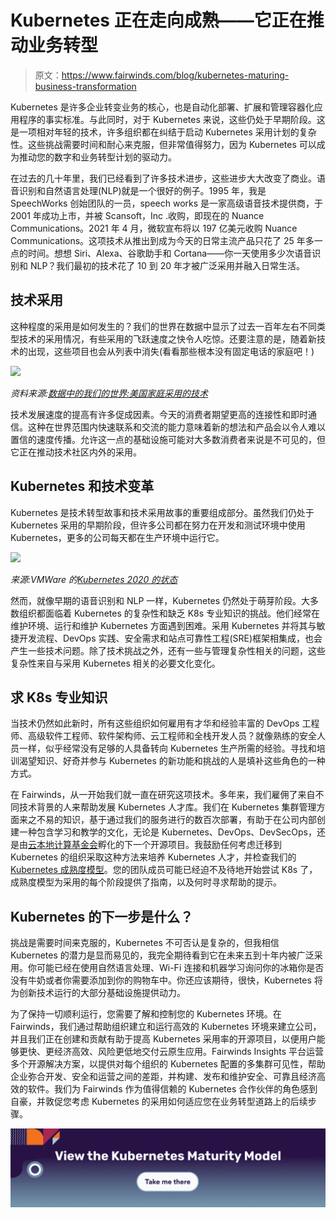 # Kubernetes 正在走向成熟——它正在推动业务转型

> 原文：<https://www.fairwinds.com/blog/kubernetes-maturing-business-transformation>

 Kubernetes 是许多企业转变业务的核心，也是自动化部署、扩展和管理容器化应用程序的事实标准。与此同时，对于 Kubernetes 来说，这些仍处于早期阶段。这是一项相对年轻的技术，许多组织都在纠结于启动 Kubernetes 采用计划的复杂性。这些挑战需要时间和耐心来克服，但非常值得努力，因为 Kubernetes 可以成为推动您的数字和业务转型计划的驱动力。

在过去的几十年里，我们已经看到了许多技术进步，这些进步大大改变了商业。语音识别和自然语言处理(NLP)就是一个很好的例子。1995 年，我是 SpeechWorks 创始团队的一员，speech works 是一家高级语音技术提供商，于 2001 年成功上市，并被 Scansoft，Inc .收购，即现在的 Nuance Communications。2021 年 4 月，微软宣布将以 197 亿美元收购 Nuance Communications。这项技术从推出到成为今天的日常主流产品只花了 25 年多一点的时间。想想 Siri、Alexa、谷歌助手和 Cortana——你一天使用多少次语音识别和 NLP？我们最初的技术花了 10 到 20 年才被广泛采用并融入日常生活。

## 技术采用

这种程度的采用是如何发生的？我们的世界在数据中显示了过去一百年左右不同类型技术的采用情况，有些采用的飞跃速度之快令人吃惊。还要注意的是，随着新技术的出现，这些项目也会从列表中消失(看看那些根本没有固定电话的家庭吧！)

![](img/9e7ccc919764aec7a983f2c3bb73b625.png)

*资料来源:[数据中的我们的世界:美国家庭采用的技术](https://ourworldindata.org/grapher/technology-adoption-by-households-in-the-united-states?country=Automobile~Computer~Electric+power~Landline~Smartphone+usage~Social+media+usage~Tablet~Vacuum~Cellular+phone~Television~Internet~Videocassette+recorder~Cable+TV~Amazon+Prime+users~Automatic+transmission~Ebook+reader~Households+with+only+mobile+phones+%28no+landlines%29~Microcomputer~Podcasting~Radio~Washing+machine)*[](https://ourworldindata.org/grapher/technology-adoption-by-households-in-the-united-states?country=Automobile~Computer~Electric+power~Landline~Smartphone+usage~Social+media+usage~Tablet~Vacuum~Cellular+phone~Television~Internet~Videocassette+recorder~Cable+TV~Amazon+Prime+users~Automatic+transmission~Ebook+reader~Households+with+only+mobile+phones+%28no+landlines%29~Microcomputer~Podcasting~Radio~Washing+machine)

技术发展速度的提高有许多促成因素。今天的消费者期望更高的连接性和即时通信。这种在世界范围内快速联系和交流的能力意味着新的想法和产品会以令人难以置信的速度传播。允许这一点的基础设施可能对大多数消费者来说是不可见的，但它正在推动技术社区内外的采用。

## Kubernetes 和技术变革

Kubernetes 是技术转型故事和技术采用故事的重要组成部分。虽然我们仍处于 Kubernetes 采用的早期阶段，但许多公司都在努力在开发和测试环境中使用 Kubernetes，更多的公司每天都在生产环境中运行它。

![](img/9e69827e7e7211385b3d4252f982828a.png)

*来源:VMWare 的*[*Kubernetes 2020 的状态*](https://k8s.vmware.com/state-of-kubernetes-2020/)

然而，就像早期的语音识别和 NLP 一样，Kubernetes 仍然处于萌芽阶段。大多数组织都面临着 Kubernetes 的复杂性和缺乏 K8s 专业知识的挑战。他们经常在维护环境、运行和维护 Kubernetes 方面遇到困难。采用 Kubernetes 并将其与敏捷开发流程、DevOps 实践、安全需求和站点可靠性工程(SRE)框架相集成，也会产生一些技术问题。除了技术挑战之外，还有一些与管理复杂性相关的问题，这些复杂性来自与采用 Kubernetes 相关的必要文化变化。

## 求 K8s 专业知识

当技术仍然如此新时，所有这些组织如何雇用有才华和经验丰富的 DevOps 工程师、高级软件工程师、软件架构师、云工程师和全栈开发人员？就像熟练的安全人员一样，似乎经常没有足够的人具备转向 Kubernetes 生产所需的经验。寻找和培训渴望知识、好奇并参与 Kubernetes 的新功能和挑战的人是填补这些角色的一种方式。

在 Fairwinds，从一开始我们就一直在研究这项技术。多年来，我们雇佣了来自不同技术背景的人来帮助发展 Kubernetes 人才库。我们在 Kubernetes 集群管理方面来之不易的知识，基于通过我们的服务进行的数百次部署，有助于在公司内部创建一种包含学习和教学的文化，无论是 Kubernetes、DevOps、DevSecOps，还是由[云本地计算基金会](https://www.cncf.io/)孵化的下一个开源项目。我鼓励任何考虑迁移到 Kubernetes 的组织采取这种方法来培养 Kubernetes 人才，并检查我们的 [Kubernetes 成熟度模型](/kubernetes-maturity-model)。您的团队成员可能已经迫不及待地开始尝试 K8s 了，成熟度模型为采用的每个阶段提供了指南，以及何时寻求帮助的提示。

## Kubernetes 的下一步是什么？

挑战是需要时间来克服的，Kubernetes 不可否认是复杂的，但我相信 Kubernetes 的潜力是显而易见的，我完全期待看到它在未来五到十年内被广泛采用。你可能已经在使用自然语言处理、Wi-Fi 连接和机器学习询问你的冰箱你是否没有牛奶或者你需要添加到你的购物车中。你还应该期待，很快，Kubernetes 将为创新技术运行的大部分基础设施提供动力。

为了保持一切顺利运行，您需要了解和控制您的 Kubernetes 环境。在 Fairwinds，我们通过帮助组织建立和运行高效的 Kubernetes 环境来建立公司，并且我们正在创建和贡献有助于提高 Kubernetes 采用率的开源项目，以便用户能够更快、更经济高效、风险更低地交付云原生应用。Fairwinds Insights 平台运营多个开源解决方案，以提供对每个组织的 Kubernetes 配置的多集群可见性，帮助企业弥合开发、安全和运营之间的差距，并构建、发布和维护安全、可靠且经济高效的软件。我们为 Fairwinds 作为值得信赖的 Kubernetes 合作伙伴的角色感到自豪，并敦促您考虑 Kubernetes 的采用如何适应您在业务转型道路上的后续步骤。

[![View the Kubernetes Maturity Model](img/7fc8426b6c1a215f21de21bca434b92b.png)](https://cta-redirect.hubspot.com/cta/redirect/2184645/0520613c-a6df-4049-ac0e-94cd3520c4c4)